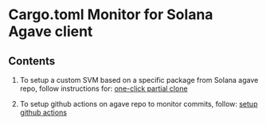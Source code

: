 # Cargo.toml Monitor for Solana Agave client

## Contents

1. To setup a custom SVM based on a specific package from Solana agave repo, follow instructions for: [one-click partial clone](https://github.com/farawaystar/agave-monitor/blob/master/readme_setup_custom_svm.md)

2. To setup github actions on agave repo to monitor commits, follow: [setup github actions](https://github.com/farawaystar/agave-monitor/blob/master/readme_github_actions.md)